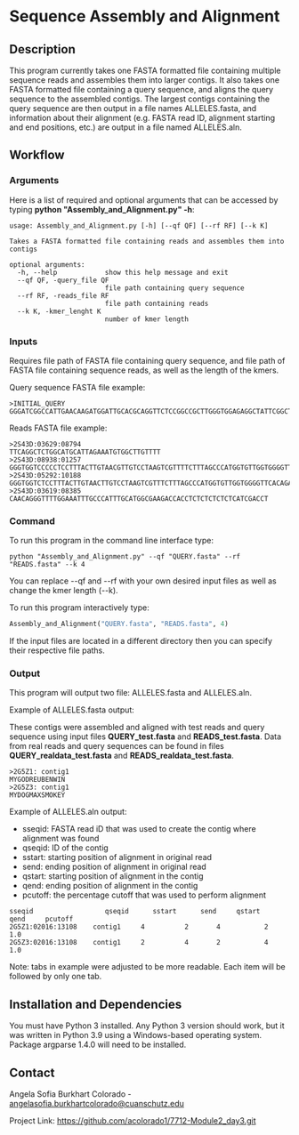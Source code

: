# Sequence Assembly and Alignment

## Description 

This program currently takes one FASTA formatted file containing multiple sequence reads and assembles them into larger
contigs. It also takes one FASTA formatted file containing a query sequence, and aligns the query sequence to the 
assembled contigs. The largest contigs containing the query sequence are then output in a file names ALLELES.fasta, and 
information about their alignment (e.g. FASTA read ID, alignment starting and end positions, etc.) are output in a file 
named ALLELES.aln. 

## Workflow

### Arguments 

Here is a list of required and optional arguments that can be accessed by 
typing **python "Assembly_and_Alignment.py" -h**: 

```text
usage: Assembly_and_Alignment.py [-h] [--qf QF] [--rf RF] [--k K]

Takes a FASTA formatted file containing reads and assembles them into contigs

optional arguments:
  -h, --help            show this help message and exit
  --qf QF, -query_file QF
                        file path containing query sequence
  --rf RF, -reads_file RF
                        file path containing reads
  --k K, -kmer_lenght K
                        number of kmer length

```
### Inputs 

Requires file path of FASTA file containing query sequence, and file path of FASTA file containing sequence reads, as 
well as the length of the kmers. 

Query sequence FASTA file example: 

```text
>INITIAL_QUERY
GGGATCGGCCATTGAACAAGATGGATTGCACGCAGGTTCTCCGGCCGCTTGGGTGGAGAGGCTATTCGGCTATGACTGGGCACAACAGACAATCGGCTGCTCTGATGCCGCCGTGTT
```

Reads FASTA file example: 

```text
>2S43D:03629:08794
TTCAGGCTCTGGCATGCATTAGAAATGTGGCTTGTTTT
>2S43D:08938:01257
GGGTGGTCCCCCTCCTTTACTTGTAACGTTGTCCTAAGTCGTTTTCTTTAGCCCATGGTGTTGGTGGGGTTCACAGAAACACCCAGAGTTCACCTGAGCCTTTAACCAATCCCAGCCCAGGGAGCCAGAGCCCAGGCACAGGTGCAGGACCACGGCAGGCCCAGTATTGGCTCCGACAGAAGCTACGGCATCCTATCGAGTGCACTGGGCTCGTGGTGGGAAGCAGGACA
>2S43D:05292:10188
GGGTGGTCTCCTTTACTTGTAACTTGTCCTAAGTCGTTTCTTTAGCCCATGGTGTTGGTGGGGTTCACAGAAACACCCAGAGTTCACCTGAGCCTTTAACCAATCCCAGCCAGGAGCCAGAGCCCAGGCACAGGTGCAGGACCACGGCAGGCCCAGTATTTGGCTTCCACAGAAGCTACGGCATCCTGATG
>2S43D:03619:08385
CAACAGGGTTTTGGAAATTTGCCCATTTGCATGGCGAAGACCACCTCTCTCTCTCTCATCGACCT
```
### Command

To run this program in the command line interface type: 
```text
python "Assembly_and_Alignment.py" --qf "QUERY.fasta" --rf "READS.fasta" --k 4
```
You can replace --qf and --rf with your own desired input files as well as change 
the kmer length (--k). 

To run this program interactively type: 


```python
Assembly_and_Alignment("QUERY.fasta", "READS.fasta", 4)
```
If the input files are located in a different directory then you can specify their respective file paths. 

### Output 

This program will output two file: ALLELES.fasta and ALLELES.aln. 

Example of ALLELES.fasta output: 

These contigs were assembled and aligned with test reads and query sequence using input files **QUERY_test.fasta** and 
**READS_test.fasta**. Data from real reads and query sequences can be found in files **QUERY_realdata_test.fasta** and 
**READS_realdata_test.fasta**.

```text
>2G5Z1: contig1
MYGODREUBENWIN
>2G5Z3: contig1
MYDOGMAXSMOKEY
```

Example of ALLELES.aln output:
* sseqid: FASTA read iD that was used to create the contig where alignment was found 
* qseqid: ID of the contig 
* sstart: starting position of alignment in original read
* send: ending position of alignment in original read 
* qstart: starting position of alignment in the contig
* qend: ending position of alignment in the contig 
* pcutoff: the percentage cutoff that was used to perform alignment 

```text
sseqid 	                qseqid 	    sstart 	    send 	 qstart     qend 	 pcutoff
2G5Z1:02016:13108 	 contig1 	 4 	        2 	    4 	        2 	 1.0
2G5Z3:02016:13108 	 contig1 	 2 	        4 	    2 	        4 	 1.0
```

Note: tabs in example were adjusted to be more readable. Each item will be followed by only one tab.

## Installation and Dependencies
You must have Python 3 installed. Any Python 3 version should work, but it was written in Python 3.9 using a Windows-based 
operating system. Package argparse 1.4.0 will need to be installed. 

## Contact 
Angela Sofia Burkhart Colorado - angelasofia.burkhartcolorado@cuanschutz.edu

Project Link: https://github.com/acolorado1/7712-Module2_day3.git